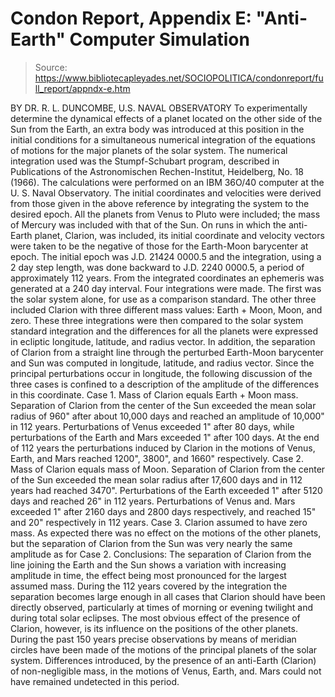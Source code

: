 # Condon Report, Appendix E: "Anti-Earth" Computer Simulation

> Source: https://www.bibliotecapleyades.net/SOCIOPOLITICA/condonreport/full_report/appndx-e.htm

BY DR. R. L. DUNCOMBE,
U.S. NAVAL OBSERVATORY
To experimentally determine the dynamical effects of a planet located on the other side of the Sun from the Earth, an extra body was introduced at this position in the initial conditions for a simultaneous numerical integration of the equations of motions for the major planets of the solar system.
The numerical integration used was the Stumpf-Schubart program, described in Publications of the Astronomischen Rechen-Institut, Heidelberg, No. 18 (1966). The calculations were performed on an IBM 36O/40 computer at the U. S. Naval Observatory.
The initial coordinates and velocities were derived from those given in the above reference by integrating the system to the desired epoch. All the planets from Venus to Pluto were included; the mass of Mercury was included with that of the Sun. On runs in which the anti-Earth planet, Clarion, was included, its initial coordinate and velocity vectors were taken to be the negative of those for the Earth-Moon barycenter at epoch.
The initial epoch was J.D. 21424 0000.5 and the integration, using a 2 day step length, was done backward to J.D. 2240 0000.5, a period of approximately 112 years. From the integrated coordinates an ephemeris was generated at a 240 day interval.
Four integrations were made. The first was the solar system alone, for use as a comparison standard. The other three included Clarion with three different mass values: Earth + Moon, Moon, and zero. These three integrations were then compared to the solar system standard integration and the differences for all the planets were expressed in ecliptic longitude, latitude, and radius vector. In addition, the separation of Clarion from a straight line through the perturbed Earth-Moon barycenter and Sun was computed in longitude, latitude, and radius vector.
Since the principal perturbations occur in longitude, the following discussion of the three cases is confined to a description of the amplitude of the differences in this coordinate.
Case 1. Mass of Clarion equals Earth + Moon mass.
Separation of Clarion from the center of the Sun exceeded the mean solar radius of 960" after about 10,000 days and reached an amplitude of 10,000" in 112 years. Perturbations of Venus exceeded 1" after 80 days, while perturbations of the Earth and Mars exceeded 1" after 100 days. At the end of 112 years the perturbations induced by Clarion in the motions of Venus, Earth, and Mars reached 1200", 3800", and 1660" respectively.
Case 2. Mass of Clarion equals mass of Moon.
Separation of Clarion from the center of the Sun exceeded the mean solar radius after 17,600 days and in 112 years had reached 3470". Perturbations of the Earth exceeded 1" after 5120 days and reached 26" in 112 years. Perturbations of Venus and. Mars exceeded 1" after 2160 days and 2800 days respectively, and reached 15" and 20" respectively in 112 years.
Case 3. Clarion assumed to have zero mass.
As expected there was no effect on the motions of the other planets, but the separation of Clarion from the Sun was very nearly the same amplitude as for Case 2.
Conclusions:
The separation of Clarion from the line joining the Earth and the Sun shows a variation with increasing amplitude in time, the effect being most pronounced for the largest assumed mass. During the 112 years covered by the integration the separation becomes large enough in all cases that Clarion should have been directly observed, particularly at times of morning or evening twilight and during total solar eclipses. The most obvious effect of the presence of Clarion, however, is its influence on the positions of the other planets. During the past 150 years precise observations by means of meridian circles have been made of the motions of the principal planets of the solar system. Differences introduced, by the presence of an anti-Earth (Clarion) of non-negligible mass, in the motions of Venus, Earth, and. Mars could not have remained undetected in this period.
